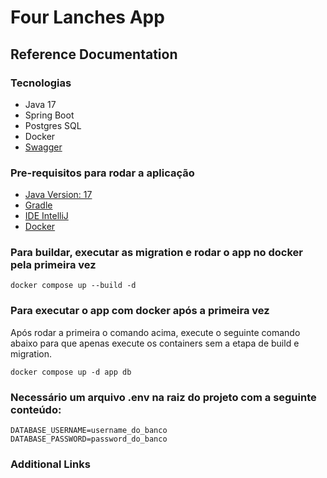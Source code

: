 # Four Lanches App

## Reference Documentation

### Tecnologias
* Java 17 
* Spring Boot
* Postgres SQL
* Docker
* [Swagger](http://localhost:8080/swagger-ui/index.html)

### Pre-requisitos para rodar a aplicação
* [Java Version: 17](https://www.oracle.com/java/technologies/javase/jdk17-archive-downloads.html) 
* [Gradle](https://gradle.org/install/)
* [IDE IntelliJ](https://www.jetbrains.com/idea/)
* [Docker](https://www.docker.com/)

### Para buildar, executar as migration e rodar o app no docker pela primeira vez

`docker compose up --build -d`

### Para executar o app com docker após a primeira vez
Após rodar a primeira o comando acima, execute o seguinte comando abaixo para que apenas execute 
os containers sem a etapa de build e migration.

`docker compose up -d app db`

### Necessário um arquivo .env na raiz do projeto com a seguinte conteúdo:
```
DATABASE_USERNAME=username_do_banco  
DATABASE_PASSWORD=password_do_banco
```

### Additional Links
